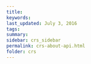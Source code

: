 ```yaml
---
title:  
keywords: 
last_updated: July 3, 2016
tags: 
summary: 
sidebar: crs_sidebar
permalink: crs-about-api.html
folder: crs
---
```


 

